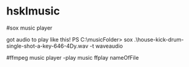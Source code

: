 # hsklmusic


#sox music player

got audio to play like this!
PS C:\musicFolder> sox .\house-kick-drum-single-shot-a-key-646-4Dy.wav -t waveaudio

#ffmpeg music player
-play music 
ffplay nameOfFile